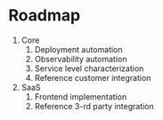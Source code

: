 # Roadmap

1. Core 
   1. Deployment automation
   2. Observability automation
   3. Service level characterization
   4. Reference customer integration
2. SaaS
   1. Frontend implementation
   2. Reference 3-rd party integration
